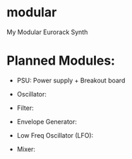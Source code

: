 # modular
My Modular Eurorack Synth

# Planned Modules:

- PSU: Power supply + Breakout board

- Oscillator: 

- Filter:

- Envelope Generator:

- Low Freq Oscillator (LFO):

- Mixer:

